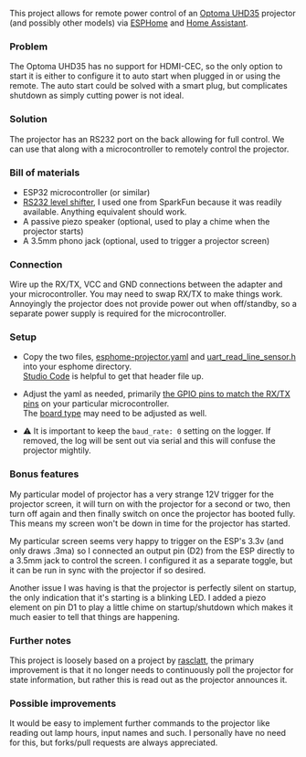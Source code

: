 

This project allows for remote power control of an [Optoma UHD35](https://www.optomaeurope.com/product-details/uhd35) projector (and possibly other models) via [ESPHome](https://esphome.io/) and [Home Assistant](https://www.home-assistant.io/). 

### Problem
The Optoma UHD35 has no support for HDMI-CEC, so the only option to start it is either to configure it to auto start when plugged in or using the remote. The auto start could be solved with a smart plug, but complicates shutdown as simply cutting power is not ideal. 

### Solution
The projector has an RS232 port on the back allowing for full control. We can use that along with a microcontroller to remotely control the projector. 

### Bill of materials
 - ESP32 microcontroller (or similar)
 - [RS232 level shifter](https://www.sparkfun.com/products/449), I used one from SparkFun because it was readily available. Anything equivalent should work.
 - A passive piezo speaker (optional, used to play a chime when the projector starts)
 - A 3.5mm phono jack (optional, used to trigger a projector screen)

### Connection
Wire up the RX/TX, VCC and GND connections between the adapter and your microcontroller. You may need to swap RX/TX to make things work. 
Annoyingly the projector does not provide power out when off/standby, so a separate power supply is required for the microcontroller. 

### Setup
 - Copy the two files, [esphome-projector.yaml](https://github.com/grapefrukt/esphome-optoma/blob/main/esphome-projector.yaml) and [uart_read_line_sensor.h](https://github.com/grapefrukt/esphome-optoma/blob/main/uart_read_line_sensor.h) into your esphome directory.    
  [Studio Code](https://github.com/hassio-addons/addon-vscode) is helpful to get that header file up. 
 
 - Adjust the yaml as needed, primarily [the GPIO pins to match the RX/TX pins](https://github.com/grapefrukt/esphome-optoma/blob/main/esphome-projector.yaml#L32-L33) on your particular microcontroller.  
 The [board type](https://github.com/grapefrukt/esphome-optoma/blob/main/esphome-projector.yaml#L20) may need to be adjusted as well. 

 - ⚠️ It is important to keep the `baud_rate: 0` setting on the logger. If removed, the log will be sent out via serial and this will confuse the projector mightily. 

### Bonus features
My particular model of projector has a very strange 12V trigger for the projector screen, it will turn on with the projector for a second or two, then turn off again and then finally switch on once the projector has booted fully. This means my screen won't be down in time for the projector has started. 

My particular screen seems very happy to trigger on the ESP's 3.3v (and only draws .3ma) so I connected an output pin (D2) from the ESP directly to a 3.5mm jack to control the screen. I configured it as a separate toggle, but it can be run in sync with the projector if so desired. 

Another issue I was having is that the projector is perfectly silent on startup, the only indication that it's starting is a blinking LED. I added a piezo element on pin D1 to play a little chime on startup/shutdown which makes it much easier to tell that things are happening. 

### Further notes
This project is loosely based on a project by [rasclatt](https://github.com/rasclatt-dot-com/ESPHome-Optoma-Projector-Serial-To-MQTT-bridge), the primary improvement is that it no longer needs to continuously poll the projector for state information, but rather this is read out as the projector announces it. 

### Possible improvements
It would be easy to implement further commands to the projector like reading out lamp hours, input names and such. I personally have no need for this, but forks/pull requests are always appreciated. 
